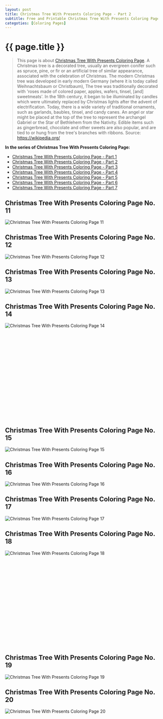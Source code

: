 ```yaml
---
layout: post
title: Christmas Tree With Presents Coloring Page - Part 2
subtitle: Free and Printable Christmas Tree With Presents Coloring Page - Part 2
categoties: [Coloring Pages]
---
```

{{ page.title }}
================
> This page is about [Christmas Tree With Presents Coloring Page](https://freecoloringpages.github.io/). A Christmas tree is a decorated tree, usually an evergreen conifer such as spruce, pine, or fir or an artificial tree of similar appearance, associated with the celebration of Christmas. The modern Christmas tree was developed in early modern Germany (where it is today called Weihnachtsbaum or Christbaum), The tree was traditionally decorated with 'roses made of colored paper, apples, wafers, tinsel, [and] sweetmeats'. In the 18th century, it began to be illuminated by candles which were ultimately replaced by Christmas lights after the advent of electrification. Today, there is a wide variety of traditional ornaments, such as garlands, baubles, tinsel, and candy canes. An angel or star might be placed at the top of the tree to represent the archangel Gabriel or the Star of Bethlehem from the Nativity. Edible items such as gingerbread, chocolate and other sweets are also popular, and are tied to or hung from the tree's branches with ribbons. Source: https://wikipedia.org/

**In the series of Christmas Tree With Presents Coloring Page:**

* [Christmas Tree With Presents Coloring Page - Part 1](https://freecoloringpages.github.io/2017/11/21/Christmas-Tree-With-Presents-Coloring-Page-part-1.html)
* [Christmas Tree With Presents Coloring Page - Part 2](https://freecoloringpages.github.io/2017/11/21/Christmas-Tree-With-Presents-Coloring-Page-part-2.html)
* [Christmas Tree With Presents Coloring Page - Part 3](https://freecoloringpages.github.io/2017/11/21/Christmas-Tree-With-Presents-Coloring-Page-part-3.html)
* [Christmas Tree With Presents Coloring Page - Part 4](https://freecoloringpages.github.io/2017/11/21/Christmas-Tree-With-Presents-Coloring-Page-part-4.html)
* [Christmas Tree With Presents Coloring Page - Part 5](https://freecoloringpages.github.io/2017/11/21/Christmas-Tree-With-Presents-Coloring-Page-part-5.html)
* [Christmas Tree With Presents Coloring Page - Part 6](https://freecoloringpages.github.io/2017/11/21/Christmas-Tree-With-Presents-Coloring-Page-part-6.html)
* [Christmas Tree With Presents Coloring Page - Part 7](https://freecoloringpages.github.io/2017/11/21/Christmas-Tree-With-Presents-Coloring-Page-part-7.html)

## Christmas Tree With Presents Coloring Page No. 11
![Christmas Tree With Presents Coloring Page 11](https://freecoloringpages.github.io/img/Christmas-Tree-With-Presents-Coloring-Page%20(11).jpg "Christmas Tree With Presents Coloring Page 11")

## Christmas Tree With Presents Coloring Page No. 12
![Christmas Tree With Presents Coloring Page 12](https://freecoloringpages.github.io/img/Christmas-Tree-With-Presents-Coloring-Page%20(12).jpg "Christmas Tree With Presents Coloring Page 12")

## Christmas Tree With Presents Coloring Page No. 13
![Christmas Tree With Presents Coloring Page 13](https://freecoloringpages.github.io/img/Christmas-Tree-With-Presents-Coloring-Page%20(13).jpg "Christmas Tree With Presents Coloring Page 13")

## Christmas Tree With Presents Coloring Page No. 14
![Christmas Tree With Presents Coloring Page 14](https://freecoloringpages.github.io/img/Christmas-Tree-With-Presents-Coloring-Page%20(14).jpg "Christmas Tree With Presents Coloring Page 14")

<script async src="//pagead2.googlesyndication.com/pagead/js/adsbygoogle.js"></script><!-- Texxtonly --><ins class="adsbygoogle" style="display:inline-block;width:336px;height:280px" data-ad-client="ca-pub-6753140515841889" data-ad-slot="3207852233"></ins><script>(adsbygoogle = window.adsbygoogle || []).push({}); </script>

## Christmas Tree With Presents Coloring Page No. 15
![Christmas Tree With Presents Coloring Page 15](https://freecoloringpages.github.io/img/Christmas-Tree-With-Presents-Coloring-Page%20(15).jpg "Christmas Tree With Presents Coloring Page 15")

## Christmas Tree With Presents Coloring Page No. 16
![Christmas Tree With Presents Coloring Page 16](https://freecoloringpages.github.io/img/Christmas-Tree-With-Presents-Coloring-Page%20(16).jpg "Christmas Tree With Presents Coloring Page 16")

## Christmas Tree With Presents Coloring Page No. 17
![Christmas Tree With Presents Coloring Page 17](https://freecoloringpages.github.io/img/Christmas-Tree-With-Presents-Coloring-Page%20(17).jpg "Christmas Tree With Presents Coloring Page 17")

## Christmas Tree With Presents Coloring Page No. 18
![Christmas Tree With Presents Coloring Page 18](https://freecoloringpages.github.io/img/Christmas-Tree-With-Presents-Coloring-Page%20(18).jpg "Christmas Tree With Presents Coloring Page 18")

<script async src="//pagead2.googlesyndication.com/pagead/js/adsbygoogle.js"></script><!-- Texxtonly --><ins class="adsbygoogle" style="display:inline-block;width:336px;height:280px" data-ad-client="ca-pub-6753140515841889" data-ad-slot="3207852233"></ins><script>(adsbygoogle = window.adsbygoogle || []).push({}); </script>

## Christmas Tree With Presents Coloring Page No. 19
![Christmas Tree With Presents Coloring Page 19](https://freecoloringpages.github.io/img/Christmas-Tree-With-Presents-Coloring-Page%20(19).jpg "Christmas Tree With Presents Coloring Page 19")

## Christmas Tree With Presents Coloring Page No. 20
![Christmas Tree With Presents Coloring Page 20](https://freecoloringpages.github.io/img/Christmas-Tree-With-Presents-Coloring-Page%20(20).jpg "Christmas Tree With Presents Coloring Page 20")

